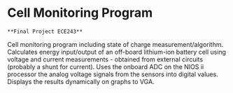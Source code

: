 # Cell Monitoring Program 

`**Final Project ECE243**`

Cell monitoring program including state of charge measurement/algorithm. Calculates energy input/output of an off-board lithium-ion battery cell using voltage and current measurements - obtained from external circuits (probably a shunt for current). Uses the onboard ADC on the NIOS ii processor the analog voltage signals from the sensors into digital values. Displays the results dynamically on graphs to VGA. 
